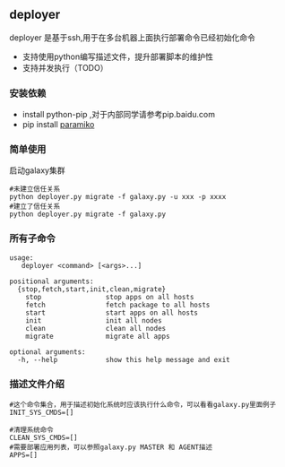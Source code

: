 ## deployer
deployer 是基于ssh,用于在多台机器上面执行部署命令已经初始化命令
* 支持使用python编写描述文件，提升部署脚本的维护性
* 支持并发执行（TODO）
### 安装依赖

* install python-pip ,对于内部同学请参考pip.baidu.com
* pip install [paramiko](https://github.com/paramiko/paramiko/)

### 简单使用
启动galaxy集群
```
#未建立信任关系
python deployer.py migrate -f galaxy.py -u xxx -p xxxx
#建立了信任关系
python deployer.py migrate -f galaxy.py
```

### 所有子命令
```
usage: 
   deployer <command> [<args>...]

positional arguments:
  {stop,fetch,start,init,clean,migrate}
    stop                stop apps on all hosts
    fetch               fetch package to all hosts
    start               start apps on all hosts
    init                init all nodes
    clean               clean all nodes
    migrate             migrate all apps

optional arguments:
  -h, --help            show this help message and exit
```
### 描述文件介绍
```
#这个命令集合，用于描述初始化系统时应该执行什么命令，可以看看galaxy.py里面例子
INIT_SYS_CMDS=[]

#清理系统命令
CLEAN_SYS_CMDS=[]
#需要部署应用列表，可以参照galaxy.py MASTER 和 AGENT描述
APPS=[]
```


